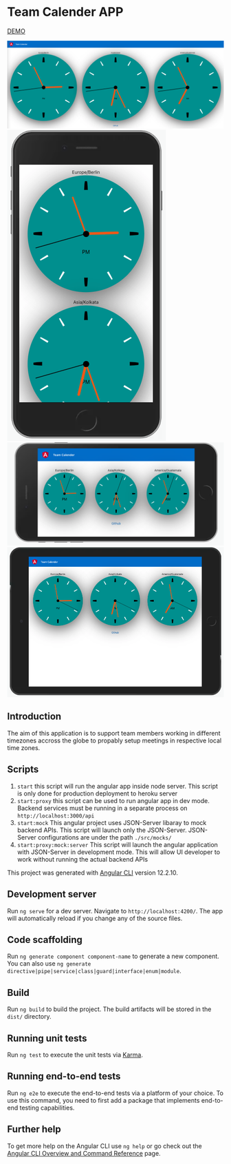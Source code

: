 # Team Calender APP
[DEMO](https://team-calender.herokuapp.com)

![desktop](./screenshots/desktop.png)
![iphone_7_plus_landscape](./screenshots/iphone_7_plus_landscape.png)
![iPhone_7_plus_portrait](./screenshots/iPhone_7_plus_portrait.png)
![ipad_portrait](./screenshots/ipad_portrait.png)

## Introduction
The aim of this application is to support team members working in different timezones accross the globe to propably setup meetings in respective local time zones.

## Scripts
1. `start` this script will run the angular app inside node server. This script is only done for production deployment to heroku server
2. `start:proxy` this script can be used to run angular app in dev mode. Backend services must be running in a separate process on `http://localhost:3000/api`
3. `start:mock` This angular project uses JSON-Server libaray to mock backend APIs. This script will launch only the JSON-Server. JSON-Server configurations are under the path `./src/mocks/`
4. `start:proxy:mock:server` This script will launch the angular application with JSON-Server in development mode. This will allow UI developer to work without running the actual backend APIs

This project was generated with [Angular CLI](https://github.com/angular/angular-cli) version 12.2.10.

## Development server

Run `ng serve` for a dev server. Navigate to `http://localhost:4200/`. The app will automatically reload if you change any of the source files.

## Code scaffolding

Run `ng generate component component-name` to generate a new component. You can also use `ng generate directive|pipe|service|class|guard|interface|enum|module`.

## Build

Run `ng build` to build the project. The build artifacts will be stored in the `dist/` directory.

## Running unit tests

Run `ng test` to execute the unit tests via [Karma](https://karma-runner.github.io).

## Running end-to-end tests

Run `ng e2e` to execute the end-to-end tests via a platform of your choice. To use this command, you need to first add a package that implements end-to-end testing capabilities.

## Further help

To get more help on the Angular CLI use `ng help` or go check out the [Angular CLI Overview and Command Reference](https://angular.io/cli) page.
